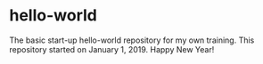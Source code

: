 # hello-world
The basic start-up hello-world repository for my own training.
This repository started on January 1, 2019. Happy New Year!
